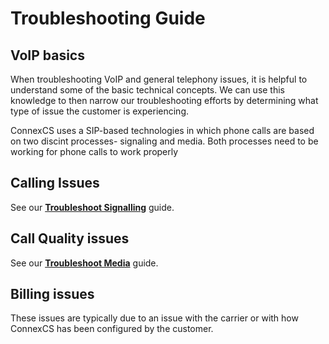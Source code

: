 # Troubleshooting Guide

## VoIP basics
When troubleshooting VoIP and general telephony issues, it is helpful to understand some of the basic technical concepts. We can use this knowledge to then narrow our troubleshooting efforts by determining what type of issue the customer is experiencing. 

ConnexCS uses a SIP-based technologies in which phone calls are based on two discint processes- signaling and media. Both processes need to be working for phone calls to work properly 

## Calling Issues
See our [**Troubleshoot Signalling**](docs/guides/tshoot-signal.md) guide.

## Call Quality issues
See our [**Troubleshoot Media**](/docs/guides/tshoot-media.md) guide.

## Billing issues
These issues are typically due to an issue with the carrier or with how ConnexCS has been configured by the customer. 
